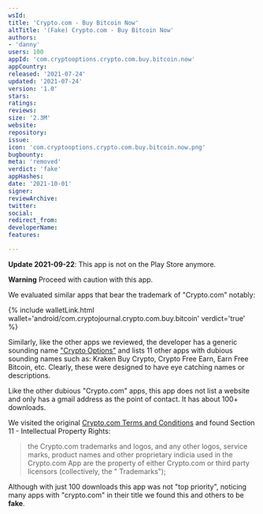 ```yaml
---
wsId: 
title: 'Crypto.com - Buy Bitcoin Now'
altTitle: '(Fake) Crypto.com - Buy Bitcoin Now'
authors:
- 'danny'
users: 100
appId: 'com.cryptooptions.crypto.com.buy.bitcoin.now'
appCountry: 
released: '2021-07-24'
updated: '2021-07-24'
version: '1.0'
stars: 
ratings: 
reviews: 
size: '2.3M'
website: 
repository: 
issue: 
icon: 'com.cryptooptions.crypto.com.buy.bitcoin.now.png'
bugbounty: 
meta: 'removed'
verdict: 'fake'
appHashes: 
date: '2021-10-01'
signer: 
reviewArchive: 
twitter: 
social: 
redirect_from: 
developerName: 
features: 

---
```


**Update 2021-09-22**: This app is not on the Play Store anymore.

**Warning** Proceed with caution with this app.

We evaluated similar apps that bear the trademark of "Crypto.com" notably:

{% include walletLink.html wallet='android/com.cryptojournal.crypto.com.buy.bitcoin' verdict='true' %}

Similarly, like the other apps we reviewed, the developer has a generic sounding name ["Crypto Options"](https://play.google.com/store/apps/developer?id=Crypto+Options) and lists 11 other apps with dubious sounding names such as: Kraken Buy Crypto, Crypto Free Earn, Earn Free Bitcoin, etc. Clearly, these were designed to have eye catching names or descriptions.

Like the other dubious "Crypto.com" apps, this app does not list a website and only has a gmail address as the point of contact. It has about 100+ downloads.

We visited the original [Crypto.com Terms and Conditions](https://crypto.com/document/mco_services) and found Section 11 - Intellectual Property Rights:

>the Crypto.com trademarks and logos, and any other logos, service marks, product names and other proprietary indicia used in the Crypto.com App are the property of either Crypto.com or third party licensors (collectively, the " Trademarks");

Although with just 100 downloads this app was not "top priority", noticing many apps with "crypto.com" in their title we found this and others to be **fake**.
